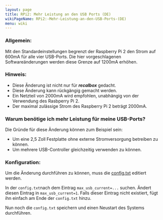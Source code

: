 ```yaml
---
layout: page
title: RPi2: Mehr Leistung an den USB Ports (DE)
wikiPageName: RPi2:-Mehr-Leistung-an-den-USB-Ports-(DE)
menu: wiki
---
```


### Allgemein:

Mit den Standardeinstellungen begrenzt der Raspberry Pi 2 den Strom auf 600mA für alle vier USB-Ports. Die hier vorgeschlagenen Softwareänderungen werden diese Grenze auf 1200mA erhöhen.

### Hinweis:

* Diese Änderung ist nicht nur für _**recalbox**_ gedacht.
* Diese Änderung kann rückgängig gemacht werden.
* Ein Netzteil von 2000mA wird empfohlen, unabhängig von der Verwendung des Rasbperry Pi 2.
* Der maximal zulässige Strom des Raspberry Pi 2 beträgt 2000mA.

### Warum benötige ich mehr Leistung für meine USB-Ports?

Die Gründe für diese Änderung können zum Beispiel sein:

* Um eine 2,5 Zoll Festplatte ohne externe Stromversorgung betreiben zu können.
* Um mehrere USB-Controller gleichzeitig verwenden zu können.

### Konfiguration:

Um die Änderung durchführen zu können, muss die [config.txt](https://github.com/recalbox/recalbox-os/wiki/Ändern-der-config.txt-Datei-%28DE%29) editiert werden.

In der `config.txt`nach dem Eintrag `max_usb_current=...` suchen. Ändert diesen Eintrag in `max_usb_current=1`. Falls dieser Eintrag nicht existiert, fügt ihn einfach am Ende der `config.txt` hinzu.

Nun noch die `config.txt` speichern und einen Neustart des Systems durchführen.

